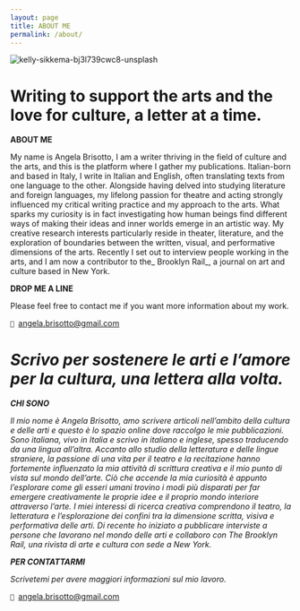 ```yaml
---
layout: page
title: ABOUT ME
permalink: /about/
---
```


![kelly-sikkema-bj3l739cwc8-unsplash](https://user-images.githubusercontent.com/57620839/69497386-a14d1980-0edc-11ea-8613-d03d7531ebd2.jpg)


# Writing to support the arts and the love for culture, a letter at a time.

**ABOUT ME** 

My name is Angela Brisotto, I am a writer thriving in the field of culture and the arts, and this is the platform where I gather my publications. Italian-born and based in Italy, I write in Italian and English, often translating texts from one language to the other. Alongside having delved into studying literature and foreign languages, my lifelong passion for theatre and acting strongly influenced my critical writing practice and my approach to the arts. What sparks my curiosity is in fact investigating how human beings find different ways of making their ideas and inner worlds emerge in an artistic way.  My creative research interests particularly reside in theater, literature, and the exploration of boundaries between the written, visual, and performative dimensions of the arts. Recently I set out to interview people working in the arts, and I am now a contributor to the_ Brooklyn Rail_, a journal on art and culture based in New York.

**DROP ME A LINE** 

Please feel free to contact me if you want more information about my work.

<code>📮 </code>angela.brisotto@gmail.com

  
# <em>Scrivo per sostenere le arti e l’amore per la cultura, una lettera alla volta.</em> 

**<em>CHI SONO</em>**

_Il mio nome è Angela Brisotto, amo scrivere articoli nell’ambito della cultura e delle arti e questo è lo spazio online dove raccolgo le mie pubblicazioni. Sono italiana, vivo in Italia e scrivo in italiano e inglese, spesso traducendo da una lingua all’altra. Accanto allo studio della letteratura e delle lingue straniere, la passione di una vita per il teatro e la recitazione hanno fortemente influenzato la mia attività di scrittura creativa e il mio punto di vista sul mondo dell’arte. Ciò che accende la mia curiosità è appunto l’esplorare come gli esseri umani trovino i modi più disparati per far emergere creativamente le proprie idee e il proprio mondo interiore attraverso l’arte. I miei interessi di ricerca creativa comprendono il teatro, la letteratura e l’esplorazione dei confini tra la dimensione scritta, visiva e performativa delle arti. Di recente ho iniziato a pubblicare interviste a persone che lavorano nel mondo delle arti e collaboro con The Brooklyn Rail, una rivista di arte e cultura con sede a New York._   

**<em>PER CONTATTARMI</em>**

_Scrivetemi per avere maggiori informazioni sul mio lavoro._

<code>📮 </code>angela.brisotto@gmail.com




